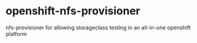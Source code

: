 # openshift-nfs-provisioner
nfs-provisioner for allowing storageclass testing in an all-in-one openshift platform
